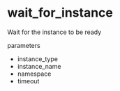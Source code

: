 # wait_for_instance

Wait for the instance to be ready
 
parameters
- instance_type
- instance_name
- namespace
- timeout
